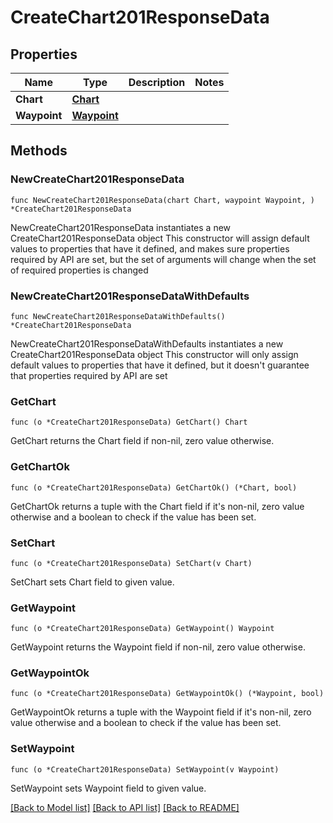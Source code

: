 # CreateChart201ResponseData

## Properties

Name | Type | Description | Notes
------------ | ------------- | ------------- | -------------
**Chart** | [**Chart**](Chart.md) |  | 
**Waypoint** | [**Waypoint**](Waypoint.md) |  | 

## Methods

### NewCreateChart201ResponseData

`func NewCreateChart201ResponseData(chart Chart, waypoint Waypoint, ) *CreateChart201ResponseData`

NewCreateChart201ResponseData instantiates a new CreateChart201ResponseData object
This constructor will assign default values to properties that have it defined,
and makes sure properties required by API are set, but the set of arguments
will change when the set of required properties is changed

### NewCreateChart201ResponseDataWithDefaults

`func NewCreateChart201ResponseDataWithDefaults() *CreateChart201ResponseData`

NewCreateChart201ResponseDataWithDefaults instantiates a new CreateChart201ResponseData object
This constructor will only assign default values to properties that have it defined,
but it doesn't guarantee that properties required by API are set

### GetChart

`func (o *CreateChart201ResponseData) GetChart() Chart`

GetChart returns the Chart field if non-nil, zero value otherwise.

### GetChartOk

`func (o *CreateChart201ResponseData) GetChartOk() (*Chart, bool)`

GetChartOk returns a tuple with the Chart field if it's non-nil, zero value otherwise
and a boolean to check if the value has been set.

### SetChart

`func (o *CreateChart201ResponseData) SetChart(v Chart)`

SetChart sets Chart field to given value.


### GetWaypoint

`func (o *CreateChart201ResponseData) GetWaypoint() Waypoint`

GetWaypoint returns the Waypoint field if non-nil, zero value otherwise.

### GetWaypointOk

`func (o *CreateChart201ResponseData) GetWaypointOk() (*Waypoint, bool)`

GetWaypointOk returns a tuple with the Waypoint field if it's non-nil, zero value otherwise
and a boolean to check if the value has been set.

### SetWaypoint

`func (o *CreateChart201ResponseData) SetWaypoint(v Waypoint)`

SetWaypoint sets Waypoint field to given value.



[[Back to Model list]](../README.md#documentation-for-models) [[Back to API list]](../README.md#documentation-for-api-endpoints) [[Back to README]](../README.md)


